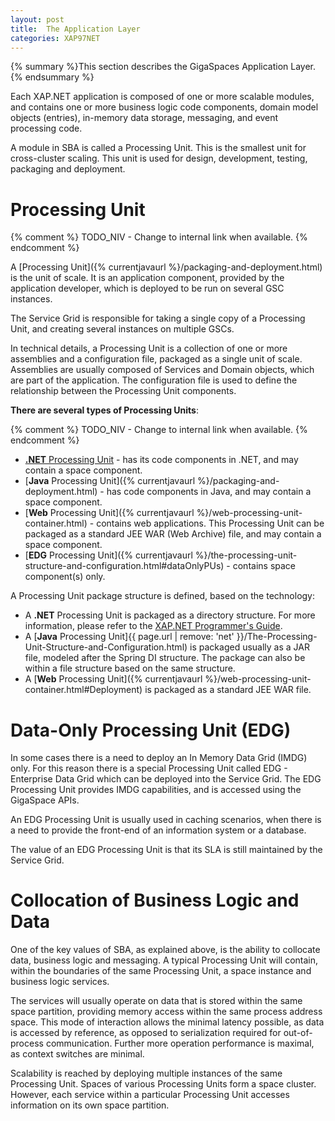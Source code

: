 ```yaml
---
layout: post
title:  The Application Layer
categories: XAP97NET
---
```


{% summary %}This section describes the GigaSpaces Application Layer.{% endsummary %}

Each XAP.NET application is composed of one or more scalable modules, and contains one or more business logic code components, domain model objects (entries), in-memory data storage, messaging, and event processing code.

A module in SBA is called a Processing Unit. This is the smallest unit for cross-cluster scaling. This unit is used for design, development, testing, packaging and deployment.

# Processing Unit

{% comment %}
TODO_NIV - Change to internal link when available.
{% endcomment %}

A [Processing Unit]({% currentjavaurl %}/packaging-and-deployment.html) is the unit of scale. It is an application component, provided by the application developer, which is deployed to be run on several GSC instances.

The Service Grid is responsible for taking a single copy of a Processing Unit, and creating several instances on multiple GSCs.

In technical details, a Processing Unit is a collection of one or more assemblies and a configuration file, packaged as a single unit of scale. Assemblies are usually composed of Services and Domain objects, which are part of the application. The configuration file is used to define the relationship between the Processing Unit components.

**There are several types of Processing Units**:

{% comment %}
TODO_NIV - Change to internal link when available.
{% endcomment %}

- [**.NET** Processing Unit](./processing-units.html) -  has its code components in .NET, and may contain a space component.
- [**Java** Processing Unit]({% currentjavaurl %}/packaging-and-deployment.html) - has code components in Java, and may contain a space component.
- [**Web** Processing Unit]({% currentjavaurl %}/web-processing-unit-container.html) - contains web applications. This Processing Unit can be packaged as a standard JEE WAR (Web Archive) file, and may contain a space component.
- [**EDG** Processing Unit]({% currentjavaurl %}/the-processing-unit-structure-and-configuration.html#dataOnlyPUs) - contains space component(s) only.

A Processing Unit package structure is defined, based on the technology:

- A **.NET** Processing Unit is packaged as a directory structure. For more information, please refer to the [XAP.NET Programmer's Guide](./processing-units.html).
- A [**Java** Processing Unit]{{ page.url | remove: 'net' }}/The-Processing-Unit-Structure-and-Configuration.html) is packaged usually as a JAR file, modeled after the Spring DI structure. The package can also be within a file structure based on the same structure.
- A [**Web** Processing Unit]({% currentjavaurl %}/web-processing-unit-container.html#Deployment) is packaged as a standard JEE WAR file.

# Data-Only Processing Unit (EDG)

In some cases there is a need to deploy an In Memory Data Grid (IMDG) only. For this reason there is a special Processing Unit called EDG - Enterprise Data Grid which can be deployed into the Service Grid. The EDG Processing Unit provides IMDG capabilities, and is accessed using the GigaSpace APIs.

An EDG Processing Unit is usually used in caching scenarios, when there is a need to provide the front-end of an information system or a database.

The value of an EDG Processing Unit is that its SLA is still maintained by the Service Grid.

# Collocation of Business Logic and Data

One of the key values of SBA, as explained above, is the ability to collocate data, business logic and messaging. A typical Processing Unit will contain, within the boundaries of the same Processing Unit, a space instance and business logic services.

The services will usually operate on data that is stored within the same space partition, providing memory access within the same process address space. This mode of interaction allows the minimal latency possible, as data is accessed by reference, as opposed to serialization required for out-of-process communication. Further more operation performance is maximal, as context switches are minimal.

Scalability is reached by deploying multiple instances of the same Processing Unit. Spaces of various Processing Units form a space cluster. However, each service within a particular Processing Unit accesses information on its own space partition.
